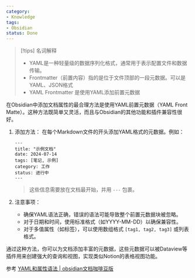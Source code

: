 ```yaml
---
category:
- Knowledge
tags:
- Obsidian
status: Done
---
```


>[!tips] 名词解释
>- YAML是一种轻量级的数据序列化格式，通常用于表示配置文件和数据传输。
>- Frontmatter（前置内容）指的是位于文件顶部的一段元数据。可以是YAML、JSON格式
>- YAML Frontmatter 是使用YAML添加前置元数据

在Obsidian中添加文档属性的最合理方法是使用YAML前置元数据（YAML Front Matte）。这种方法既简单又灵活，而且与Obsidian的其他功能和插件兼容性很好。

1. 添加方法：
   在每个Markdown文件的开头添加YAML格式的元数据。例如：

    ```ymal
    ---
	title: "示例文档"
	date: 2024-07-14
	tags: [笔记, 示例]
	category: 工作
	status: 进行中
	---
    ```

    >这些信息需要放在文档最开始，并用 `---` 包裹。

2. 注意事项：
   - 确保YAML语法正确，错误的语法可能导致整个前置元数据块被忽略。
   - 对于日期和时间，使用标准格式（如YYYY-MM-DD）以确保兼容性。
   - 对于多值属性（如标签），可以使用数组格式 `[tag1, tag2, tag3]` 或列表格式。

通过这种方法，你可以为文档添加丰富的元数据，这些元数据可以被Dataview等插件用来创建强大的查询和视图，实现类似Notion的表格视图功能。

参考
[YAML和属性语法 | obsidian文档咖啡豆版](https://obsidian.vip/zh/markdown/yaml.html)
 